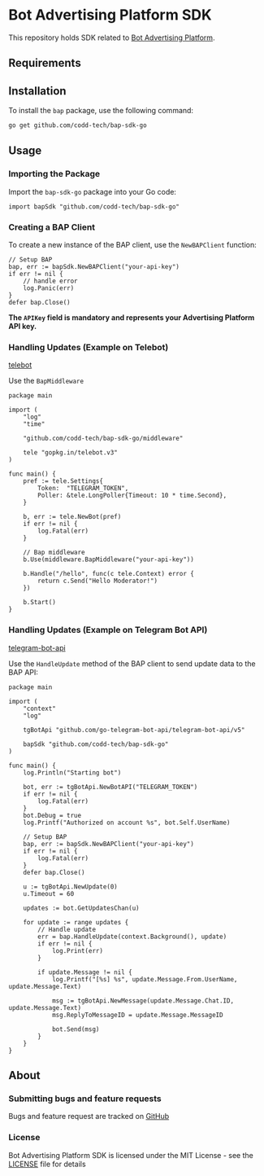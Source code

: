 # Bot Advertising Platform SDK

This repository holds SDK related to [Bot Advertising Platform](https://publisher.socialjet.pro/).

## Requirements

## Installation

To install the `bap` package, use the following command:

```bash
go get github.com/codd-tech/bap-sdk-go
```

## Usage

### Importing the Package

Import the `bap-sdk-go` package into your Go code:

```golang
import bapSdk "github.com/codd-tech/bap-sdk-go"
```

### Creating a BAP Client

To create a new instance of the BAP client, use the `NewBAPClient` function:

```golang
// Setup BAP
bap, err := bapSdk.NewBAPClient("your-api-key")
if err != nil {
	// handle error
    log.Panic(err)
}
defer bap.Close()
```

**The `APIKey` field is mandatory and represents your Advertising Platform API key.** <br>

### Handling Updates (Example on Telebot)

[telebot](https://github.com/tucnak/telebot/tree/v3)

Use the `BapMiddleware`

```golang
package main

import (
	"log"
	"time"

	"github.com/codd-tech/bap-sdk-go/middleware"

	tele "gopkg.in/telebot.v3"
)

func main() {
	pref := tele.Settings{
		Token:  "TELEGRAM_TOKEN",
		Poller: &tele.LongPoller{Timeout: 10 * time.Second},
	}

	b, err := tele.NewBot(pref)
	if err != nil {
		log.Fatal(err)
	}

    // Bap middleware
	b.Use(middleware.BapMiddleware("your-api-key"))

	b.Handle("/hello", func(c tele.Context) error {
		return c.Send("Hello Moderator!")
	})

	b.Start()
}
```

### Handling Updates (Example on Telegram Bot API)

[telegram-bot-api](https://github.com/go-telegram-bot-api/telegram-bot-api)

Use the `HandleUpdate` method of the BAP client to send update data to the BAP API:

```golang
package main

import (
	"context"
	"log"

	tgBotApi "github.com/go-telegram-bot-api/telegram-bot-api/v5"

	bapSdk "github.com/codd-tech/bap-sdk-go"
)

func main() {
	log.Println("Starting bot")

	bot, err := tgBotApi.NewBotAPI("TELEGRAM_TOKEN")
	if err != nil {
		log.Fatal(err)
	}
	bot.Debug = true
	log.Printf("Authorized on account %s", bot.Self.UserName)

	// Setup BAP
	bap, err := bapSdk.NewBAPClient("your-api-key")
	if err != nil {
		log.Fatal(err)
	}
	defer bap.Close()

	u := tgBotApi.NewUpdate(0)
	u.Timeout = 60

	updates := bot.GetUpdatesChan(u)

	for update := range updates {
		// Handle update
		err = bap.HandleUpdate(context.Background(), update)
		if err != nil {
			log.Print(err)
		}

		if update.Message != nil {
			log.Printf("[%s] %s", update.Message.From.UserName, update.Message.Text)

			msg := tgBotApi.NewMessage(update.Message.Chat.ID, update.Message.Text)
			msg.ReplyToMessageID = update.Message.MessageID

			bot.Send(msg)
		}
	}
}

```

## About

### Submitting bugs and feature requests

Bugs and feature request are tracked on [GitHub](https://github.com/codd-tech/bap-sdk-go)

### License

Bot Advertising Platform SDK is licensed under the MIT License - see the [LICENSE](LICENSE) file for details
